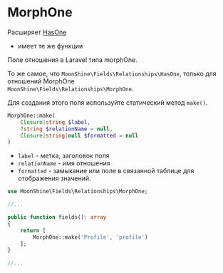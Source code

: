 # MorphOne

Расширяет [HasOne](/docs/{{version}}/fields/has_one)
* имеет те же функции  

Поле отношения в Laravel типа morphOne.

То же самое, что `MoonShine\Fields\Relationships\HasOne`, только для отношений MorphOne  
`MoonShine\Fields\Relationships\MorphOne`.

Для создания этого поля используйте статический метод `make()`.

```php
MorphOne::make(
    Closure|string $label,
    ?string $relationName = null,
    Closure|string|null $formatted = null
)
```

- `label` - метка, заголовок поля 
- `relationName` - имя отношения  
- `formatted` - замыкание или поле в связанной таблице для отображения значений.  

```php
use MoonShine\Fields\Relationships\MorphOne;

//...

public function fields(): array
{
    return [
        MorphOne::make('Profile', 'profile')
    ];
}

//...
```
